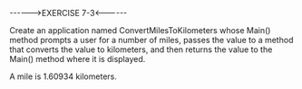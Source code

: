 ------>EXERCISE 7-3<------

Create an application named ConvertMilesToKilometers whose Main() method prompts a user for a number of miles, passes the value to a method that converts the value to kilometers, and then returns the value to the Main() method where it is displayed.

A mile is 1.60934 kilometers.